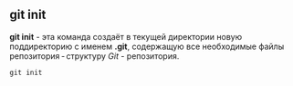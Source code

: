 ## git init

**git init** - эта команда создаёт в текущей директории новую поддиректорию с именем **.git**, содержащую все необходимые файлы репозитория - структуру *Git* - репозитория.

```bash=
git init
```
